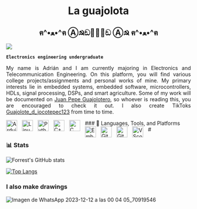 <div align="center">

# La guajolota 
## ฅ^•ﻌ•^ฅ Ⓐ☭ඞ🐛🧉🐛ඞ Ⓐ☭ ฅ^•ﻌ•^ฅ

</div>

![](https://komarev.com/ghpvc/?username=yLa-guajolota&style=flat-square)

**`Electronics engineering undergraduate `** 

<div style="text-align: justify">

My name is Adrián and I am currently majoring in Electronics and Telecommunication Engineering. On this platform, you will find various college projects/assignments and personal works of mine. My primary interests lie in embedded systems, embedded software, microcontrollers, HDLs, signal processing, DSPs, and smart agriculture. Some of my work will be documented on [Juan Pepe Guajolotero](https://www.youtube.com/@JuanPepeGuajolotero), so whoever is reading this, you are encouraged to check it out. I also create TikToks [Guajolote_d_jocotepec123](https://www.tiktok.com/@guajolote_d_jocotepec123) from time to time.

</div>
### 🧰 Languages, Tools, and Platforms

<img align="left" alt="Arduino" width="30px" style="padding-right:10px;" src="https://cdn.jsdelivr.net/gh/devicons/devicon/icons/arduino/arduino-original-wordmark.svg" />
<img align="left" alt="Linux" width="30px" style="padding-right:10px;" src="https://cdn.jsdelivr.net/gh/devicons/devicon/icons/linux/linux-original.svg" />
<img align="left" alt="Python" width="30px" style="padding-right:10px;" src="https://cdn.jsdelivr.net/gh/devicons/devicon/icons/python/python-original-wordmark.svg" />
<img align="left" alt="C++" width="30px" style="padding-right:10px;" src="https://cdn.jsdelivr.net/gh/devicons/devicon/icons/cplusplus/cplusplus-line.svg" />
<img align="left" alt="C" width="30px" style="padding-right:10px;" src="https://cdn.jsdelivr.net/gh/devicons/devicon/icons/c/c-original.svg" />
<img align="left" alt="Embedded C" width="30px" style="padding-right:10px;" src="https://cdn.jsdelivr.net/gh/devicons/devicon/icons/embeddedc/embeddedc-original-wordmark.svg" />
<img align="left" alt="Git" width="30px" style="padding-right:10px;" src="https://cdn.jsdelivr.net/gh/devicons/devicon/icons/git/git-original.svg" />
<img align="left" alt="GitHub" width="30px" style="padding-right:10px;" src="https://cdn.jsdelivr.net/gh/devicons/devicon/icons/github/github-original.svg" />
<img align="left" alt="VScode" width="30px" style="padding-right:10px;" src="https://cdn.jsdelivr.net/gh/devicons/devicon/icons/vscode/vscode-original-wordmark.svg" />
<br />
#

### 📊 Stats

![Forrest's GitHub stats](https://github-readme-stats.vercel.app/api?username=La-guajolota&show_icons=true&theme=gruvbox)

<!-- ![GitHub Streak](https://streak-stats.demolab.com?user=ForrestKnight&theme=gruvbox&border_radius=4.5) -->

[![Top Langs](https://github-readme-stats.vercel.app/api/top-langs/?username=La-guajolota&layout=pie&hide=html,pawn,purebasic,batchfile,makefile,tcl)](https://github.com/anuraghazra/github-readme-stats)

### I also make drawings
![Imagen de WhatsApp 2023-12-12 a las 00 04 05_70919546](https://github.com/La-guajolota/La-guajolota/assets/81340208/fd88a554-0050-4f33-b3f5-2238c2052d35)
